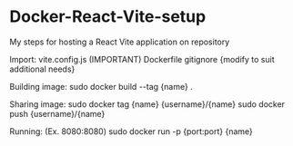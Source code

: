 # Docker-React-Vite-setup
My steps for hosting a React Vite application on repository

Import:
vite.config.js (IMPORTANT)
Dockerfile
gitignore
{modify to suit additional needs}

Building image:
sudo docker build --tag {name} .

Sharing image:
sudo docker tag {name} {username}/{name}
sudo docker push {username}/{name}

Running:         (Ex. 8080:8080) 
sudo docker run -p {port:port} {name}
